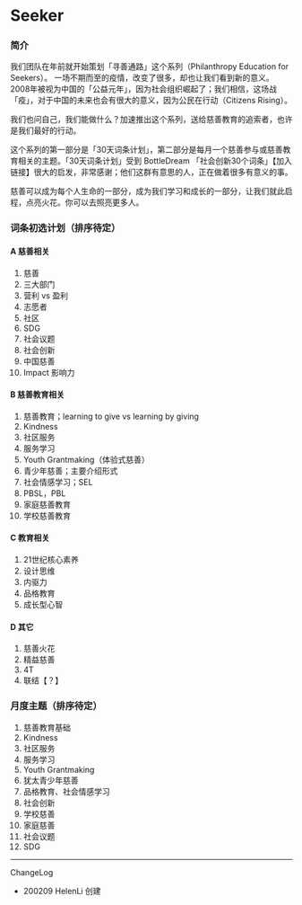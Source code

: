 # Seeker

### 简介
我们团队在年前就开始策划「寻善通路」这个系列（Philanthropy Education for Seekers）。
一场不期而至的疫情，改变了很多，却也让我们看到新的意义。2008年被视为中国的「公益元年」，因为社会组织崛起了；我们相信，这场战「疫」，对于中国的未来也会有很大的意义，因为公民在行动（Citizens Rising）。

我们也问自己，我们能做什么？加速推出这个系列，送给慈善教育的追索者，也许是我们最好的行动。

这个系列的第一部分是「30天词条计划」，第二部分是每月一个慈善参与或慈善教育相关的主题。「30天词条计划」受到 BottleDream 「社会创新30个词条」【加入链接】很大的启发，非常感谢；他们这群有意思的人，正在做着很多有意义的事。

慈善可以成为每个人生命的一部分，成为我们学习和成长的一部分，让我们就此启程，点亮火花。你可以去照亮更多人。



### 词条初选计划（排序待定）

#### A 慈善相关
1. 慈善
2. 三大部门
3. 营利 vs 盈利
5. 志愿者
6. 社区
7. SDG 
8. 社会议题
9. 社会创新
10. 中国慈善
11. Impact 影响力

#### B 慈善教育相关
1. 慈善教育；learning to give vs learning by giving
2. Kindness
3. 社区服务
3. 服务学习
4. Youth Grantmaking（体验式慈善）
5. 青少年慈善；主要介绍形式
6. 社会情感学习；SEL
7. PBSL，PBL
8. 家庭慈善教育
9. 学校慈善教育

#### C 教育相关
1. 21世纪核心素养
2. 设计思维
3. 内驱力
4. 品格教育
6. 成长型心智

#### D 其它 
1. 慈善火花
2. 精益慈善
3. 4T
4. 联结【？】


### 月度主题（排序待定）
1. 慈善教育基础
2. Kindness
3. 社区服务
4. 服务学习
5. Youth Grantmaking
6. 犹太青少年慈善
7. 品格教育、社会情感学习
8. 社会创新
9. 学校慈善
10. 家庭慈善
11. 社会议题
11. SDG


----

ChangeLog

- 200209 HelenLi 创建
